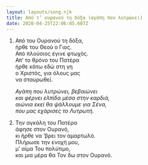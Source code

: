 ```yaml
---
layout: layouts/song.njk
title: Από τ’ ουρανού τη δόξα (αγάπη που λυτρώνει)
date: 2020-04-25T22:06:05.607Z
---
```

1. Από του Ουρανού τη δόξα,\
   ήρθε του Θεού ο Γιος.\
   Από πλούσιος έγινε φτωχός.\
   Απ’ το θρόνο του Πατέρα\
   ήρθε κάτω εδώ στη γη\
   ο Χριστός, για όλους μας\
   να σταυρωθεί.

   *Αγάπη που λυτρώνει, βεβαιώνει\
   και φέρνει ελπίδα μέσα στην καρδιά,*\
   *αιώνια εκεί θα ψάλλουμε για Σένα,\
   που μας εχάρισες το Λυτρωτή.*
2. Την αγκάλη του Πατέρα\
   άφησε στον Ουρανό,\
   κι ήρθε να ‘βρει τον αμαρτωλό.\
   Πλήρωσε την ενοχή μου,\
   μ’ αίμα Του πολύτιμο,\
   και μια μέρα θα Τον δω στον Ουρανό.